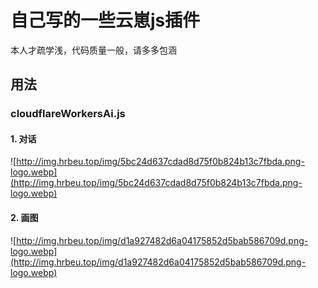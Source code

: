 # 自己写的一些云崽js插件

本人才疏学浅，代码质量一般，请多多包涵

## 用法 

### cloudflareWorkersAi.js

#### 1. 对话

![http://img.hrbeu.top/img/5bc24d637cdad8d75f0b824b13c7fbda.png-logo.webp](http://img.hrbeu.top/img/5bc24d637cdad8d75f0b824b13c7fbda.png-logo.webp)

#### 2. 画图

![http://img.hrbeu.top/img/d1a927482d6a04175852d5bab586709d.png-logo.webp](http://img.hrbeu.top/img/d1a927482d6a04175852d5bab586709d.png-logo.webp)
